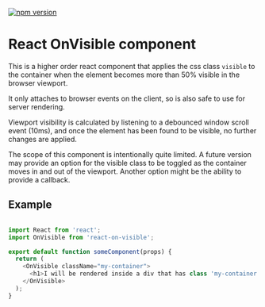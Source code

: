 [![npm version](https://badge.fury.io/js/react-on-visible.svg)](https://badge.fury.io/js/react-on-visible)
# React OnVisible component

This is a higher order react component that applies the css class `visible` to the container when the element becomes more than 50% visible in the browser viewport.

It only attaches to browser events on the client, so is also safe to use for server rendering.

Viewport visibility is calculated by listening to a debounced window scroll event (10ms), and once the element has been found to be visible, no further changes are applied.

The scope of this component is intentionally quite limited. A future version may provide an option for the visible class to be toggled as the container moves in and out of the viewport. Another option might be the ability to provide a callback.

## Example

```js

import React from 'react';
import OnVisible from 'react-on-visible';

export default function someComponent(props) {
  return (
    <OnVisible className="my-container">
      <h1>I will be rendered inside a div that has class 'my-container' only until I become visible, at which point the container will have the classes 'my-container visible'</h1>
    </OnVisible>
  );
}

```
